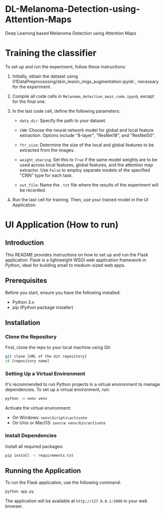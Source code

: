 # DL-Melanoma-Detection-using-Attention-Maps
Deep Learning based Melanoma Detection using Attention Maps

# Training the classifier

To set up and run the experiment, follow these instructions:

1. Initially, obtain the dataset using 01DataPreprocessing/skin_lesion_imgs_augmentation.ipynb`, necessary for the experiment.

2. Compile all code cells in `Melanoma_detection_main_code.ipynb`, except for the final one.

3. In the last code cell, define the following parameters:

   - `data_dir`: Specify the path to your dataset.

   - `CNN`: Choose the neural network model for global and local feature extraction. Options include "8-layer", "ResNet18", and "ResNet50".

   - `ftr_size`: Determine the size of the local and global features to be extracted from the images.

   - `weight_sharing`: Set this to `True` if the same model weights are to be used across local features, global features, and the attention map extractor. Use `False` to employ separate models of the specified "CNN" type for each task.

   - `out_file`: Name the `.txt` file where the results of the experiment will be recorded. 

4. Run the last cell for training. Then, use your trained model in the UI Application.

# UI Application (How to run)

## Introduction
This README provides instructions on how to set up and run the Flask application. Flask is a lightweight WSGI web application framework in Python, ideal for building small to medium-sized web apps.

## Prerequisites
Before you start, ensure you have the following installed:
- Python 3.x
- pip (Python package installer)

## Installation

### Clone the Repository
First, clone the repo to your local machine using Git:
```bash
git clone [URL of the Git repository]
cd [repository name]
```

### Setting Up a Virtual Environment
It's recommended to run Python projects in a virtual environment to manage dependencies. To set up a virtual environment, run:
```bash
python -m venv venv
```
Activate the virtual environment:
- On Windows: `venv\Scripts\activate`
- On Unix or MacOS: `source venv/bin/activate`

### Install Dependencies
Install all required packages:
```bash
pip install -r requirements.txt
```

## Running the Application
To run the Flask application, use the following command:
```bash
python app.py
```
The application will be available at `http://127.0.0.1:5000` in your web browser.

